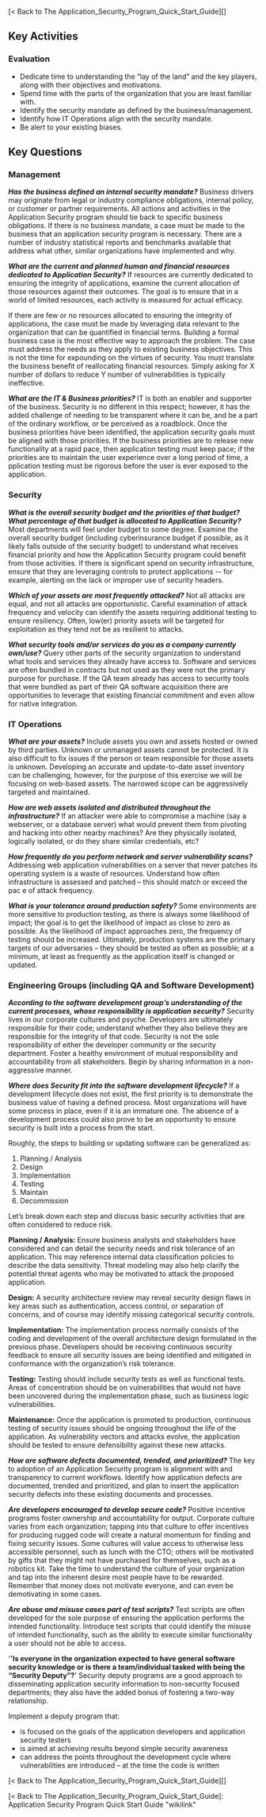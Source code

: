 [\< Back to The Application\_Security\_Program\_Quick\_Start\_Guide][]

Key Activities
--------------

### Evaluation

-   Dedicate time to understanding the “lay of the land” and the key
    players, along with their objectives and motivations.
-   Spend time with the parts of the organization that you are least
    familiar with.
-   Identify the security mandate as defined by the business/management.
-   Identify how IT Operations align with the security mandate.
-   Be alert to your existing biases.

Key Questions
-------------

<span id="Management"></span>

### Management

***Has the business defined an internal security mandate?*** Business
drivers may originate from legal or industry compliance obligations,
internal policy, or customer or partner requirements. All actions and
activities in the Application Security program should tie back to
specific business obligations. If there is no business mandate, a case
must be made to the business that an application security program is
necessary. There are a number of industry statistical reports and
benchmarks available that address what other, similar organizations have
implemented and why.

***What are the current and planned human and financial resources
dedicated to Application Security?*** If resources are currently
dedicated to ensuring the integrity of applications, examine the current
allocation of those resources against their outcomes. The goal is to
ensure that in a world of limited resources, each activity is measured
for actual efficacy.

If there are few or no resources allocated to ensuring the integrity of
applications, the case must be made by leveraging data relevant to the
organization that can be quantified in financial terms. Building a
formal business case is the most effective way to approach the problem.
The case must address the needs as they apply to existing business
objectives. This is not the time for expounding on the virtues of
security. You must translate the business benefit of reallocating
financial resources. Simply asking for X number of dollars to reduce Y
number of vulnerabilities is typically ineffective.

***What are the IT & Business priorities?*** IT is both an enabler and
supporter of the business. Security is no different in this respect;
however, it has the added challenge of needing to be transparent where
it can be, and be a part of the ordinary workflow, or be perceived as a
roadblock. Once the business priorities have been identified, the
application security goals must be aligned with those priorities. If the
business priorities are to release new functionality at a rapid pace,
then application testing must keep pace; if the priorities are to
maintain the user experience over a long period of time, a pplication
testing must be rigorous before the user is ever exposed to the
application.

### Security

<span id="Security"></span> ***What is the overall security budget and
the priorities of that budget?*** ***What percentage of that budget is
allocated to Application Security?*** Most departments will feel under
budget to some degree. Examine the overall security budget (including
cyberinsurance budget if possible, as it likely falls outside of the
security budget) to understand what receives financial priority and how
the Application Security program could benefit from those activities. If
there is significant spend on security infrastructure, ensure that they
are leveraging controls to protect applications -- for example, alerting
on the lack or improper use of security headers.

***Which of your assets are most frequently attacked?*** Not all attacks
are equal, and not all attacks are opportunistic. Careful examination of
attack frequency and velocity can identify the assets requiring
additional testing to ensure resiliency. Often, low(er) priority assets
will be targeted for exploitation as they tend not be as resilient to
attacks.

***What security tools and/or services do you as a company currently
own/use?*** Query other parts of the security organization to understand
what tools and services they already have access to. Software and
services are often bundled in contracts but not used as they were not
the primary purpose for purchase. If the QA team already has access to
security tools that were bundled as part of their QA software
acquisition there are opportunities to leverage that existing financial
commitment and even allow for native integration.

### IT Operations

<span id="IT Operations"></span> ***What are your assets?*** Include
assets you own and assets hosted or owned by third parties. Unknown or
unmanaged assets cannot be protected. It is also difficult to fix issues
if the person or team responsible for those assets is unknown.
Developing an accurate and update-to-date asset inventory can be
challenging, however, for the purpose of this exercise we will be
focusing on web-based assets. The narrowed scope can be aggressively
targeted and maintained.

***How are web assets isolated and distributed throughout the
infrastructure?*** If an attacker were able to compromise a machine (say
a webserver, or a database server) what would prevent them from pivoting
and hacking into other nearby machines? Are they physically isolated,
logically isolated, or do they share similar credentials, etc?

***How frequently do you perform network and server vulnerability
scans?*** Addressing web application vulnerabilities on a server that
never patches its operating system is a waste of resources. Understand
how often infrastructure is assessed and patched – this should match or
exceed the pac e of attack frequency.

***What is your tolerance around production safety?*** Some environments
are more sensitive to production testing, as there is always some
likelihood of impact; the goal is to get the likelihood of impact as
close to zero as possible. As the likelihood of impact approaches zero,
the frequency of testing should be increased. Ultimately, production
systems are the primary targets of our adversaries – they should be
tested as often as possible; at a minimum, at least as frequently as the
application itself is changed or updated.

<span id="Engineering Groups"></span>

### Engineering Groups (including QA and Software Development)

***According to the software development group’s understanding of the
current processes, whose responsibility is application security?***
Security lives in our corporate cultures and psyche. Developers are
ultimately responsible for their code; understand whether they also
believe they are responsible for the integrity of that code. Security is
not the sole responsibility of either the developer community or the
security department. Foster a healthy environment of mutual
responsibility and accountability from all stakeholders. Begin by
sharing information in a non-aggressive manner.

***Where does Security fit into the software development lifecycle?***
If a development lifecycle does not exist, the first priority is to
demonstrate the business value of having a defined process. Most
organizations will have some process in place, even if it is an immature
one. The absence of a development process could also prove to be an
opportunity to ensure security is built into a process from the start.

Roughly, the steps to building or updating software can be generalized
as:

1.  Planning / Analysis
2.  Design
3.  Implementation
4.  Testing
5.  Maintain
6.  Decommission

Let’s break down each step and discuss basic security activities that
are often considered to reduce risk.

**Planning / Analysis:** Ensure business analysts and stakeholders have
considered and can detail the security needs and risk tolerance of an
application. This may reference internal data classification policies to
describe the data sensitivity. Threat modeling may also help clarify the
potential threat agents who may be motivated to attack the proposed
application.

**Design:** A security architecture review may reveal security design
flaws in key areas such as authentication, access control, or separation
of concerns, and of course may identify missing categorical security
controls.

**Implementation:** The implementation process normally consists of the
coding and development of the overall architecture design formulated in
the previous phase. Developers should be receiving continuous security
feedback to ensure all security issues are being identified and
mitigated in conformance with the organization’s risk tolerance.

**Testing:** Testing should include security tests as well as functional
tests. Areas of concentration should be on vulnerabilities that would
not have been uncovered during the implementation phase, such as
business logic vulnerabilities.

**Maintenance:** Once the application is promoted to production,
continuous testing of security issues should be ongoing throughout the
life of the application. As vulnerability vectors and attacks evolve,
the application should be tested to ensure defensibility against these
new attacks.

***How are software defects documented, trended, and prioritized?*** The
key to adoption of an Application Security program is alignment with and
transparency to current workflows. Identify how application defects are
documented, trended and prioritized, and plan to insert the application
security defects into these existing documents and processes.

***Are developers encouraged to develop secure code?*** Positive
incentive programs foster ownership and accountability for output.
Corporate culture varies from each organization; tapping into that
culture to offer incentives for producing rugged code will create a
natural momentum for finding and fixing security issues. Some cultures
will value access to otherwise less accessible personnel, such as lunch
with the CTO; others will be motivated by gifts that they might not have
purchased for themselves, such as a robotics kit. Take the time to
understand the culture of your organization and tap into the inherent
desire most people have to be rewarded. Remember that money does not
motivate everyone, and can even be demotivating in some cases.

***Are abuse and misuse cases part of test scripts?*** Test scripts are
often developed for the sole purpose of ensuring the application
performs the intended functionality. Introduce test scripts that could
identify the misuse of intended functionality, such as the ability to
execute similar functionality a user should not be able to access.

'**'Is everyone in the organization expected to have general software
security knowledge or is there a team/individual tasked with being the
“Security Deputy”?**' Security deputy programs are a good approach to
disseminating application security information to non-security focused
departments; they also have the added bonus of fostering a two-way
relationship.

Implement a deputy program that:

-   is focused on the goals of the application developers and
    application security testers
-   is aimed at achieving results beyond simple security awareness
-   can address the points throughout the development cycle where
    vulnerabilities are introduced – at the time the code is written

[\< Back to The Application\_Security\_Program\_Quick\_Start\_Guide][]

  [\< Back to The Application\_Security\_Program\_Quick\_Start\_Guide]: Application Security Program Quick Start Guide
    "wikilink"
